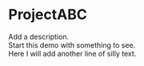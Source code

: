 # ProjectABC
 Add a description.<br>
 Start this demo with something to see.<br>
 Here I will add another line of silly text.
